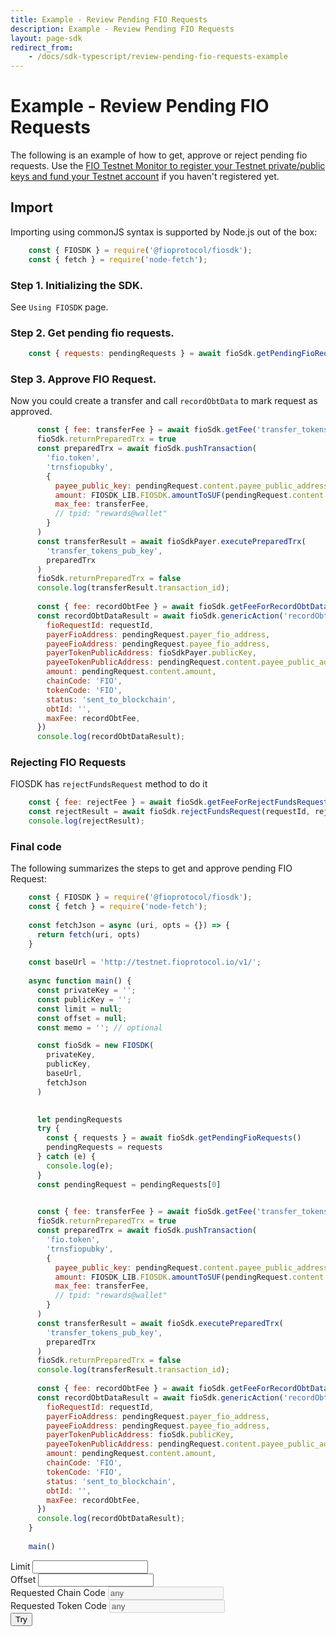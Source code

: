 ```yaml
---
title: Example - Review Pending FIO Requests
description: Example - Review Pending FIO Requests
layout: page-sdk
redirect_from:
    - /docs/sdk-typescript/review-pending-fio-requests-example
---
```


# Example - Review Pending FIO Requests

The following is an example of how to get, approve or reject pending fio requests. Use the [FIO Testnet Monitor to register your Testnet private/public keys and fund your Testnet account]({{site.baseurl}}/docs/chain/testnet#integration-testing-with-fio-testnet) if you haven't registered yet.

## Import

Importing using commonJS syntax is supported by Node.js out of the box:

```javascript
    const { FIOSDK } = require('@fioprotocol/fiosdk');
    const { fetch } = require('node-fetch');
```

### Step 1. Initializing the SDK.

See `Using FIOSDK` page.

### Step 2. Get pending fio requests.

```javascript
    const { requests: pendingRequests } = await fioSdk.getPendingFioRequests()
```

### Step 3. Approve FIO Request.

Now you could create a transfer and call `recordObtData` to mark request as approved.

```javascript
      const { fee: transferFee } = await fioSdk.getFee('transfer_tokens_pub_key');
      fioSdk.returnPreparedTrx = true
      const preparedTrx = await fioSdk.pushTransaction(
        'fio.token',
        'trnsfiopubky',
        {
          payee_public_key: pendingRequest.content.payee_public_address,
          amount: FIOSDK_LIB.FIOSDK.amountToSUF(pendingRequest.content.amount),
          max_fee: transferFee,
          // tpid: "rewards@wallet"
        }
      )
      const transferResult = await fioSdkPayer.executePreparedTrx(
        'transfer_tokens_pub_key',
        preparedTrx
      )
      fioSdk.returnPreparedTrx = false
      console.log(transferResult.transaction_id);
    
      const { fee: recordObtFee } = await fioSdk.getFeeForRecordObtData(pendingRequest.payer_fio_address);
      const recordObtDataResult = await fioSdk.genericAction('recordObtData', {
        fioRequestId: requestId,
        payerFioAddress: pendingRequest.payer_fio_address,
        payeeFioAddress: pendingRequest.payee_fio_address,
        payerTokenPublicAddress: fioSdkPayer.publicKey,
        payeeTokenPublicAddress: pendingRequest.content.payee_public_address,
        amount: pendingRequest.content.amount,
        chainCode: 'FIO',
        tokenCode: 'FIO',
        status: 'sent_to_blockchain',
        obtId: '',
        maxFee: recordObtFee,
      })
      console.log(recordObtDataResult);
```

### Rejecting FIO Requests

FIOSDK has `rejectFundsRequest` method to do it

```javascript
    const { fee: rejectFee } = await fioSdk.getFeeForRejectFundsRequest(payerFioAddress)
    const rejectResult = await fioSdk.rejectFundsRequest(requestId, rejectFee)
    console.log(rejectResult);
```

### Final code

The following summarizes the steps to get and approve pending FIO Request:

```javascript
    const { FIOSDK } = require('@fioprotocol/fiosdk');
    const { fetch } = require('node-fetch');
    
    const fetchJson = async (uri, opts = {}) => {
      return fetch(uri, opts)
    }
   
    const baseUrl = 'http://testnet.fioprotocol.io/v1/';
    
    async function main() {
      const privateKey = '';
      const publicKey = '';
      const limit = null;
      const offset = null;
      const memo = ''; // optional

      const fioSdk = new FIOSDK(
        privateKey,
        publicKey,
        baseUrl,
        fetchJson
      )

    
      let pendingRequests
      try {
        const { requests } = await fioSdk.getPendingFioRequests()
        pendingRequests = requests
      } catch (e) {
        console.log(e);
      }
      const pendingRequest = pendingRequests[0]

    
      const { fee: transferFee } = await fioSdk.getFee('transfer_tokens_pub_key');
      fioSdk.returnPreparedTrx = true
      const preparedTrx = await fioSdk.pushTransaction(
        'fio.token',
        'trnsfiopubky',
        {
          payee_public_key: pendingRequest.content.payee_public_address,
          amount: FIOSDK_LIB.FIOSDK.amountToSUF(pendingRequest.content.amount),
          max_fee: transferFee,
          // tpid: "rewards@wallet"
        }
      )
      const transferResult = await fioSdk.executePreparedTrx(
        'transfer_tokens_pub_key',
        preparedTrx
      )
      fioSdk.returnPreparedTrx = false
      console.log(transferResult.transaction_id);
    
      const { fee: recordObtFee } = await fioSdk.getFeeForRecordObtData(pendingRequest.payer_fio_address);
      const recordObtDataResult = await fioSdk.genericAction('recordObtData', {
        fioRequestId: requestId,
        payerFioAddress: pendingRequest.payer_fio_address,
        payeeFioAddress: pendingRequest.payee_fio_address,
        payerTokenPublicAddress: fioSdk.publicKey,
        payeeTokenPublicAddress: pendingRequest.content.payee_public_address,
        amount: pendingRequest.content.amount,
        chainCode: 'FIO',
        tokenCode: 'FIO',
        status: 'sent_to_blockchain',
        obtId: '',
        maxFee: recordObtFee,
      })
      console.log(recordObtDataResult);
    }
    
    main()
```

<div id="respond-fio-request-example-container" class="row position-relative">
    <div class="col-6">
        <div class="form-group">
            <div class="row">
                <div class="col-6">
                    <label for="fio-request-limit">Limit</label>
                    <input id="fio-request-limit" type="number" class="form-control" />
                </div>
                <div class="col-6">
                    <label for="fio-request-offset">Offset</label>
                    <input id="fio-request-offset" type="number" class="form-control" />
                 </div>
            </div>
        </div>
        <div class="form-group">
            <div class="row">
                <div class="col-6">
                    <label>Requested Chain Code</label>
                    <input type="text" disabled class="form-control" value="any" />
                </div>
                <div class="col-6">
                    <label>Requested Token Code</label>
                    <input type="text" disabled class="form-control" value="any" />
                 </div>
            </div>
        </div>
        <button id="try-answer-fio-request" class="btn btn-default btn--blue">Try</button>
    </div>
    <div id="spinner" class="fa-3x d-none" role="status">
        <i class="fas fa-spinner fa-spin"></i>
    </div>
</div>
